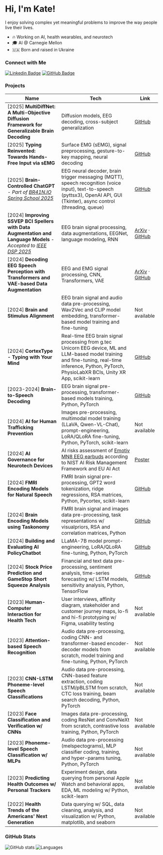 # Hi, I'm Kate!

I enjoy solving complex yet meaningful problems to improve the way people live their lives.

- 🔥 Working on AI, health wearables, and neurotech
- 🎓 AI @ Carnegie Mellon
- 🇺🇦 Born and raised in Ukraine

### Connect with Me
[![Linkedin Badge](https://img.shields.io/badge/-LinkedIn-306EA8?style=flat&logo=Linkedin&logoColor=white&link=https://www.linkedin.com/in/kateryna-shapovalenko-72541b125/)](https://www.linkedin.com/in/kateryna-shapovalenko-72541b125/)
[![GitHub Badge](https://img.shields.io/badge/-GitHub-2F2F2F?style=flat&logo=github&logoColor=white&link=https://github.com/kshapovalenko)](https://github.com/kshapovalenko)

### Projects 

| Name         | Tech                  | Link         |
|--------------|-----------------------|--------------|
| [2025] **MultiDiffNet: A Multi-Objective Diffusion Framework for Generalizable Brain Decoding** | Diffusion models, EEG decoding, cross-subject generalization | [GitHub](https://github.com/eddieguo-1128/DualDiff) |
| [2025] **Typing Reinvented: Towards Hands-Free Input via sEMG** | Surface EMG (sEMG), signal preprocessing, gesture-to-key mapping, neural decoding | [GitHub](https://github.com/KunwooLeeKay/emg2qwerty) |
| [2025] **Brain-Controlled ChatGPT** - *Part of* [*BR41N.IO Spring School 2025*](https://www.br41n.io/Spring-School-2025) | EEG neural decoder, brain trigger messaging (MQTT), speech recognition (voice input), text-to-speech (pyttsx3), OpenAI API, GUI (Tkinter), async control (threading, queue) | [GitHub](https://github.com/Eddyzzzzz/G.TEC-Hackathon) | 
| [2024] **Improving SSVEP BCI Spellers with Data Augmentation and Language Models** - *Accepted to* [*IEEE DSP 2025*](https://2025.ic-dsp.org/) | EEG brain signal processing, data augmentations, EEGNet, language modeling, RNN | [ArXiv](https://arxiv.org/abs/2412.20052) · [GitHub](https://github.com/kkipngenokoech/Hybrid-EEGNET-CharRNN-predictor) | 
| [2024] **Decoding EEG Speech Perception with Transformers and VAE-based Data Augmentation** | EEG and EMG signal processing, CNN, Transformers, VAE | [ArXiv](https://arxiv.org/abs/2501.04359) · [GitHub](https://github.com/YHTerrance/silent_speech) | 
| [2024] **Brain and Stimulus Alignment** | EEG brain signal and audio data pre-processing, Wav2Vec and CLIP model embedding, transformer-based model training and fine-tuning | Not available | 
| [2024] **CortexType - Typing with Your Mind** | Real-time EEG brain signal processing from g.tec Unicorn EEG device, ML and LLM-based model training and fine-tuning, real-time inference, Python, PyTorch, PhysioLabXR BCIs, Unity XR App, scikit-learn | [GitHub](https://github.com/kshapovalenko/Neureality-Hack-CortexType) |
| [2023-2024] **Brain-to-Speech Decoding** | EEG brain signal pre-processing, transformer-based models training, Python, PyTorch | [GitHub](https://github.com/kshapovalenko/DL-EEG-Speech-Decoder) |
| [2024] **AI for Human Trafficking Prevention** | Images pre-processing, multimodal model training (LLaVA, Qwen-VL-Chat), prompt-engineering, LoRA/QLoRA fine-tuning, Python, PyTorch, scikit-learn | Not available |
| [2024] **AI Governance for Neurotech Devices** | AI risks assessment of [Emotiv MN8 EEG earbuds](https://www.emotiv.com/products/mn8) according to NIST AI Risk Management Framework and EU AI Act | [Poster](https://drive.google.com/file/d/1PvTsJIrRJl9jN_BjuYbIolc2fabKLzYH/view?usp=sharin) |
| [2024] **FMRI Encoding Models for Natural Speech** | FMRI brain signal pre-processing, GPT2 word tokenization, ridge regressions, RSA matrices, Python, Pycortex, scikit-learn | [GitHub](https://github.com/kshapovalenko/Neuro-AI-fMRI-Speech-Encoder) |
| [2024] **Brain Encoding Models using Taskonomy** | FMRI brain signal and images data pre-processing, task representations w/ visualpriors, RSA and correlation matrices, Python | [GitHub](https://github.com/kshapovalenko/Neuro-AI-fMRI-Encoder-Taskonomy) | 
| [2024] **Building and Evaluating AI PolicyChatbot** | LLaMA-7B model prompt-engineering, LoRA/QLoRA fine-tuning, Python, PyTorch | [GitHub](https://github.com/kshapovalenko/NL-X-and-LLM-AI-PolicyChat) |
| [2024] **Stock Price Prediction and GameStop Short Squeeze Analysis** | Financial and text data pre-processing, sentiment analysis, time-series forecasting w/ LSTM models, sensitivity analysis, Python, TensorFlow | [GitHub](https://github.com/kshapovalenko/NL-X-and-LLM-Stock-Prediction) |
| [2023] **Human-Computer Interaction for Health Tech** | User interviews, affinity diagram, stakeholder and customer journey maps, lo-fi and hi-fi prototyping w/ Figma, usability testing | Not available |
| [2023] **Attention-based Speech Recognition** | Audio data pre-processing, coding CNN- and transformer-based encoder-decoder models from scratch, model training and fine-tuning, Python, PyTorch | Not available |
| [2023] **CNN-LSTM Phoneme-level Speech Classifications** | Audio data pre-processing, CNN-based feature extraction, coding LSTM/pBLSTM from scratch, CTC loss training, beam search decoding, Python, PyTorch | Not available |
| [2023] **Face Classification and Verification w/ CNNs** | Images data pre-processing, coding ResNet and ConvNeXt from scratch, contrastive loss training, Python, PyTorch | Not available |
| [2023] **Phoneme-level Speech Classification w/ MLPs** | Audio data pre-processing (melspectograms), MLP classifier coding, training, and hyper-params tuning, Python, PyTorch | Not available |
| [2023] **Predicting Health Outcomes w/ Personal Trackers** | Experiment design, data querying from personal Apple Watch and behavioral apps, EDA, ML modeling w/ Python, scikit-learn | Not available |
| [2022] **Health Trends of the Americans' Next Generation** | Data querying w/ SQL, data cleaning, analysis, and visualization w/ Python, matplotlib, and seaborn | Not available |

### GitHub Stats
![GitHub stats](https://github-readme-stats.vercel.app/api?username=kshapovalenko&show_icons=true&count_private=true&theme=algolia&hide_rank=true&custom_title=GitHub%20Stats&include_all_commits=true&hide=issues,contribs&hide_title=false&line_height=24&card_width=285)
![Languages](https://github-readme-stats.vercel.app/api/top-langs/?username=kshapovalenko&layout=compact&hide=jupyter%20notebook&theme=algolia&custom_title=Top%20Languages&langs_count=4)
